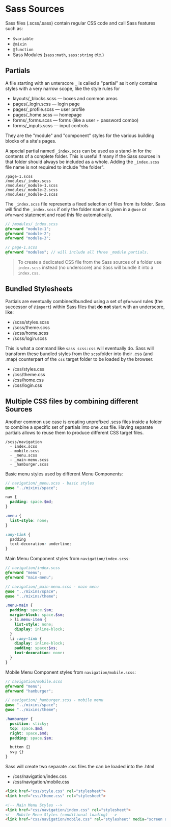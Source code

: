 # Sass Sources

Sass files (.scss/.sass) contain regular CSS code and call Sass features such as:

- `$variable`
- `@mixin`
- `@function`
- Sass Modules (`sass:math`, `sass:string` etc.)

## Partials

A file starting with an unterscore `_` is called a "partial" as it only 
contains styles with a very narrow scope, like the style rules for

- layouts/_blocks.scss &mdash; boxes and common areas
- pages/_login.scss &mdash; login page
- pages/_profile.scss &mdash; user profile
- pages/_home.scss &mdash; homepage
- forms/_forms.scss &mdash; forms (like a user + password combo)
- forms/_inputs.scss &mdash; input controls

They are the "module" and "component" styles for the various building blocks
of a site's pages.

A special partial named `_index.scss` can be used as a stand-in for the contents
of a complete folder. This is useful if many if the Sass sources in that folder 
should always be included as a whole. Adding the `_index.scss` file name is not
required to include "the folder".

```
/page-1.scss
/modules/_index.scss
/modules/_module-1.scss
/modules/_module-2.scss
/modules/_module-3.scss
```

The `_index.scss` file represents a fixed selection of files from its folder.
Sass will find the `_index.scss` if only the folder name is given in a `@use`
or `@forward` statement and read this file automatically.

```scss
// /modules/_index.scss
@forward "module-1";
@forward "module-2";
@forward "module-3";
```

```scss
// page-1.scss
@forward "modules"; // will include all three _module partials.
```

> To create a dedicated CSS file from the Sass sources of a folder use 
> `index.scss` instead (no underscore) and Sass will bundle it into a `index.css`.

## Bundled Stylesheets

Partials are eventually combined/bundled using a set of `@forward` rules
(the successor of `@import`) within Sass files that **do not** start with 
an underscore, like:

- /scss/styles.scss
- /scss/theme.scss
- /scss/home.scss
- /scss/login.scss

This is what a command like `sass scss:css` will eventually do.
Sass will transform these bundled styles from the `scss`folder into their 
.css (and .map) counterpart of the `css` target folder to be loaded 
by the browser.

- /css/styles.css
- /css/theme.css
- /css/home.css
- /css/login.css

## Multiple CSS files by combining different Sources

Another common use case is creating unprefixed .scss files inside a folder to
combine a specific set of partials into one .css file. Having separate
partials allows to reuse them to produce different CSS target files.

```
/scss/navigation
  - index.scss
  - mobile.scss
  - _menu.scss
  - _main-menu.scss
  - _hamburger.scss
```

Basic menu styles used by different Menu Components:

```scss
// navigation/_menu.scss - basic styles
@use "../mixins/space";

nav {
  padding: space.$md;
}

.menu {
  list-style: none;
}

:any-link {
  padding
  text-decoration: underline;
}
```

Main Menu Component styles from `navigation/index.scss`:

```scss
// navigation/index.scss
@forward "menu";
@forward "main-menu";
```

```scss
// navigation/_main-menu.scss - main menu
@use "../mixins/space";
@use "../mixins/theme";

.menu-main {
  padding: space.$sm;
  margin-block: space.$sm;
  > li.menu-item { 
    list-style: none;
    display: inline-block;
  }
  li :any-link {
    display: inline-block;
    padding: space:$xs;
    text-decoration: none:
  }
}
```

Mobile Menu Component styles from `navigation/mobile.scss`:

```scss
// navigation/mobile.scss
@forward "menu";
@forward "hamburger";
```

```scss
// navigation/_hamburger.scss - mobile menu
@use "../mixins/space";
@use "../mixins/theme";

.hamburger {
  position: sticky;
  top: space.$md;
  right: space.$md;
  padding: space.$sm;

  button {}
  svg {}
}
```

Sass will create two separate .css files the can be loaded into the .html

- /css/navigation/index.css
- /css/navigation/mobile.css

```html
<link href="css/style.css" rel="stylesheet">
<link href="css/theme.css" rel="stylesheet">

<!-- Main Menu Styles -->
<link href="css/navigation/index.css" rel="stylesheet">
<!-- Mobile Menu Styles (conditional loading) -->
<link href="css/navigation/mobile.css" rel="stylesheet" media="screen and (max-width:50rem)">
```
